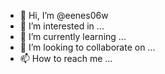 - 👋 Hi, I’m @eenes06w
- 👀 I’m interested in ...
- 🌱 I’m currently learning ...
- 💞️ I’m looking to collaborate on ...
- 📫 How to reach me ...

<!---
eenes06w/eenes06w is a ✨ special ✨ repository because its `README.md` (this file) appears on your GitHub profile.
You can click the Preview link to take a look at your changes.
--->
